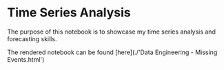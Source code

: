 # Time Series Analysis

The purpose of this notebook is to showcase my time series analysis and forecasting skills.

The rendered notebook can be found [here](./'Data Engineering - Missing Events.html')
